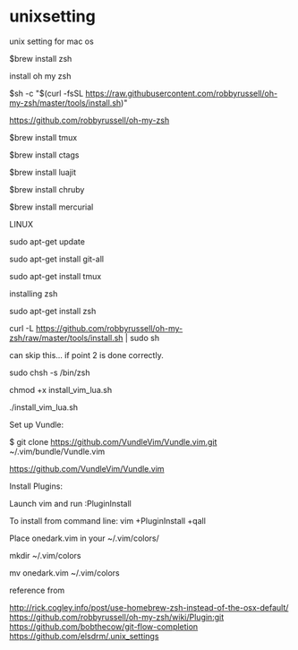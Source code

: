# unixsetting
unix setting for mac os

$brew install zsh

install oh my zsh

$sh -c "$(curl -fsSL https://raw.githubusercontent.com/robbyrussell/oh-my-zsh/master/tools/install.sh)"

https://github.com/robbyrussell/oh-my-zsh


$brew install tmux

$brew install ctags

$brew install luajit

$brew install chruby

$brew install mercurial


LINUX

sudo apt-get update

sudo apt-get install git-all

sudo apt-get install tmux

installing zsh 

sudo apt-get install zsh

curl -L https://github.com/robbyrussell/oh-my-zsh/raw/master/tools/install.sh | sudo sh

can skip this… if point 2 is done correctly.

sudo chsh -s /bin/zsh


chmod +x install_vim_lua.sh

./install_vim_lua.sh

Set up Vundle:

$ git clone https://github.com/VundleVim/Vundle.vim.git ~/.vim/bundle/Vundle.vim

https://github.com/VundleVim/Vundle.vim


Install Plugins:

Launch vim and run :PluginInstall

To install from command line: vim +PluginInstall +qall

Place onedark.vim in your ~/.vim/colors/

mkdir ~/.vim/colors

mv onedark.vim ~/.vim/colors

reference from

http://rick.cogley.info/post/use-homebrew-zsh-instead-of-the-osx-default/
https://github.com/robbyrussell/oh-my-zsh/wiki/Plugin:git
https://github.com/bobthecow/git-flow-completion
https://github.com/elsdrm/.unix_settings
